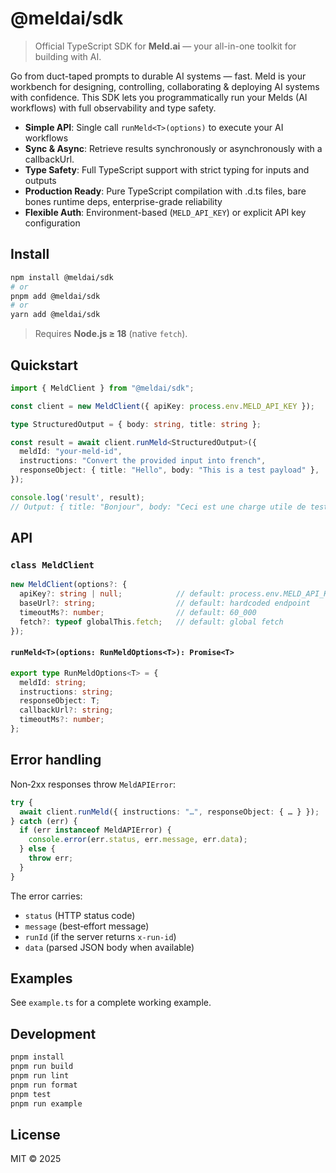# @meldai/sdk

> Official TypeScript SDK for **Meld.ai** — your all-in-one toolkit for building with AI.

Go from duct-taped prompts to durable AI systems — fast. Meld is your workbench for designing, controlling, collaborating & deploying AI systems with confidence. This SDK lets you programmatically run your Melds (AI workflows) with full observability and type safety.

- **Simple API**: Single call `runMeld<T>(options)` to execute your AI workflows
- **Sync & Async**: Retrieve results synchronously or asynchronously with a callbackUrl.
- **Type Safety**: Full TypeScript support with strict typing for inputs and outputs  
- **Production Ready**: Pure TypeScript compilation with .d.ts files, bare bones runtime deps, enterprise-grade reliability
- **Flexible Auth**: Environment-based (`MELD_API_KEY`) or explicit API key configuration

## Install

```bash
npm install @meldai/sdk
# or
pnpm add @meldai/sdk
# or
yarn add @meldai/sdk
```

> Requires **Node.js ≥ 18** (native `fetch`).

## Quickstart

```ts
import { MeldClient } from "@meldai/sdk";

const client = new MeldClient({ apiKey: process.env.MELD_API_KEY });

type StructuredOutput = { body: string, title: string };

const result = await client.runMeld<StructuredOutput>({
  meldId: "your-meld-id",
  instructions: "Convert the provided input into french",
  responseObject: { title: "Hello", body: "This is a test payload" },
});

console.log('result', result);
// Output: { title: "Bonjour", body: "Ceci est une charge utile de test" }
```

## API

### `class MeldClient`

```ts
new MeldClient(options?: {
  apiKey?: string | null;            // default: process.env.MELD_API_KEY
  baseUrl?: string;                  // default: hardcoded endpoint
  timeoutMs?: number;                // default: 60_000
  fetch?: typeof globalThis.fetch;   // default: global fetch
});
```

#### `runMeld<T>(options: RunMeldOptions<T>): Promise<T>`

```ts
export type RunMeldOptions<T> = {
  meldId: string;
  instructions: string;
  responseObject: T;
  callbackUrl?: string;
  timeoutMs?: number;
};
```

## Error handling

Non‑2xx responses throw `MeldAPIError`:

```ts
try {
  await client.runMeld({ instructions: "…", responseObject: { … } });
} catch (err) {
  if (err instanceof MeldAPIError) {
    console.error(err.status, err.message, err.data);
  } else {
    throw err;
  }
}
```

The error carries:
- `status` (HTTP status code)
- `message` (best‑effort message)
- `runId` (if the server returns `x-run-id`)
- `data` (parsed JSON body when available)

## Examples

See `example.ts` for a complete working example.

## Development

```bash
pnpm install
pnpm run build
pnpm run lint
pnpm run format
pnpm test
pnpm run example
```

## License

MIT © 2025
